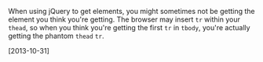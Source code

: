 When using jQuery to get elements, you might sometimes not be getting the element you think you're getting. The browser may insert `tr` within your `thead`, so when you think you're getting the first `tr` in `tbody`, you're actually getting the phantom `thead` `tr`.

[2013-10-31]
